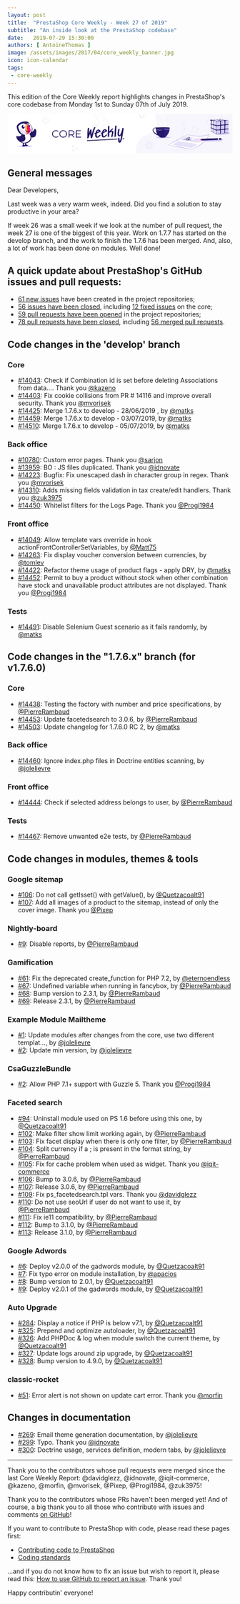```yaml
---
layout: post
title:  "PrestaShop Core Weekly - Week 27 of 2019"
subtitle: "An inside look at the PrestaShop codebase"
date:   2019-07-29 15:30:00
authors: [ AntoineThomas ]
image: /assets/images/2017/04/core_weekly_banner.jpg
icon: icon-calendar
tags:
 - core-weekly
---
```


This edition of the Core Weekly report highlights changes in PrestaShop's core codebase from Monday 1st to Sunday 07th of July 2019.

![Core Weekly banner](/assets/images/2018/12/banner-core-weekly.jpg)


## General messages

Dear Developers,

Last week was a very warm week, indeed. Did you find a solution to stay productive in your area?

If week 26 was a small week if we look at the number of pull request, the week 27 is one of the biggest of this year. Work on 1.7.7 has started on the develop branch, and the work to finish the 1.7.6 has been merged. And, also, a lot of work has been done on modules. Well done!


## A quick update about PrestaShop's GitHub issues and pull requests:

- [61 new issues](https://github.com/search?q=org%3APrestaShop+is%3Apublic++-repo%3Aprestashop%2Fprestashop.github.io++is%3Aissue+created%3A2019-07-01..2019-07-07) have been created in the project repositories;
- [56 issues have been closed](https://github.com/search?q=org%3APrestaShop+is%3Apublic++-repo%3Aprestashop%2Fprestashop.github.io++is%3Aissue+closed%3A2019-07-01..2019-07-07), including [12 fixed issues](https://github.com/search?q=org%3APrestaShop+is%3Apublic++-repo%3Aprestashop%2Fprestashop.github.io++is%3Aissue+label%3Afixed+closed%3A2019-07-01..2019-07-07) on the core;
- [59 pull requests have been opened](https://github.com/search?q=org%3APrestaShop+is%3Apublic++-repo%3Aprestashop%2Fprestashop.github.io++is%3Apr+created%3A2019-07-01..2019-07-07) in the project repositories;
- [78 pull requests have been closed](https://github.com/search?q=org%3APrestaShop+is%3Apublic++-repo%3Aprestashop%2Fprestashop.github.io++is%3Apr+closed%3A2019-07-01..2019-07-07), including [56 merged pull requests](https://github.com/search?q=org%3APrestaShop+is%3Apublic++-repo%3Aprestashop%2Fprestashop.github.io++is%3Apr+merged%3A2019-07-01..2019-07-07).


## Code changes in the 'develop' branch

### Core

* [#14043](https://github.com/PrestaShop/PrestaShop/pull/14043): Check if Combination id is set before deleting Associations from data…. Thank you [@kazeno](https://github.com/kazeno)
* [#14403](https://github.com/PrestaShop/PrestaShop/pull/14403): Fix cookie collisions from PR # 14116 and improve overall security. Thank you [@mvorisek](https://github.com/mvorisek)
* [#14425](https://github.com/PrestaShop/PrestaShop/pull/14425): Merge 1.7.6.x to develop - 28/06/2019  , by [@matks](https://github.com/matks)
* [#14459](https://github.com/PrestaShop/PrestaShop/pull/14459): Merge 1.7.6.x to develop - 03/07/2019, by [@matks](https://github.com/matks)
* [#14510](https://github.com/PrestaShop/PrestaShop/pull/14510): Merge 1.7.6.x to develop - 05/07/2019, by [@matks](https://github.com/matks)


### Back office

* [#10780](https://github.com/PrestaShop/PrestaShop/pull/10780): Custom error pages. Thank you [@sarjon](https://github.com/sarjon)
* [#13959](https://github.com/PrestaShop/PrestaShop/pull/13959): BO : JS files duplicated. Thank you [@idnovate](https://github.com/idnovate)
* [#14223](https://github.com/PrestaShop/PrestaShop/pull/14223): Bugfix: Fix unescaped dash in character group in regex. Thank you [@mvorisek](https://github.com/mvorisek)
* [#14310](https://github.com/PrestaShop/PrestaShop/pull/14310): Adds missing fields validation in tax create/edit handlers. Thank you [@zuk3975](https://github.com/zuk3975)
* [#14450](https://github.com/PrestaShop/PrestaShop/pull/14450): Whitelist filters for the Logs Page. Thank you [@Progi1984](https://github.com/Progi1984)


### Front office

* [#14049](https://github.com/PrestaShop/PrestaShop/pull/14049): Allow template vars override in hook actionFrontControllerSetVariables, by [@Matt75](https://github.com/Matt75)
* [#14263](https://github.com/PrestaShop/PrestaShop/pull/14263): Fix display voucher conversion between currencies, by [@tomlev](https://github.com/tomlev)
* [#14422](https://github.com/PrestaShop/PrestaShop/pull/14422): Refactor theme usage of product flags - apply DRY, by [@matks](https://github.com/matks)
* [#14452](https://github.com/PrestaShop/PrestaShop/pull/14452): Permit to buy a product without stock when other combination have stock and unavailable product attributes are not displayed. Thank you [@Progi1984](https://github.com/Progi1984)


### Tests

* [#14491](https://github.com/PrestaShop/PrestaShop/pull/14491): Disable Selenium Guest scenario as it fails randomly, by [@matks](https://github.com/matks)


## Code changes in the "1.7.6.x" branch (for v1.7.6.0)

### Core

* [#14438](https://github.com/PrestaShop/PrestaShop/pull/14438): Testing the factory with number and price specifications, by [@PierreRambaud](https://github.com/PierreRambaud)
* [#14453](https://github.com/PrestaShop/PrestaShop/pull/14453): Update facetedsearch to 3.0.6, by [@PierreRambaud](https://github.com/PierreRambaud)
* [#14503](https://github.com/PrestaShop/PrestaShop/pull/14503): Update changelog for 1.7.6.0 RC 2, by [@matks](https://github.com/matks)


### Back office

* [#14460](https://github.com/PrestaShop/PrestaShop/pull/14460): Ignore index.php files in Doctrine entities scanning, by [@jolelievre](https://github.com/jolelievre)


### Front office

* [#14444](https://github.com/PrestaShop/PrestaShop/pull/14444): Check if selected address belongs to user, by [@PierreRambaud](https://github.com/PierreRambaud)


### Tests

* [#14467](https://github.com/PrestaShop/PrestaShop/pull/14467): Remove unwanted e2e tests, by [@PierreRambaud](https://github.com/PierreRambaud)



## Code changes in modules, themes & tools

### Google sitemap

* [#106](https://github.com/PrestaShop/gsitemap/pull/106): Do not call getIsset() with getValue(), by [@Quetzacoalt91](https://github.com/Quetzacoalt91)
* [#107](https://github.com/PrestaShop/gsitemap/pull/107): Add all images of a product to the sitemap, instead of only the cover image. Thank you [@Pixep](https://github.com/Pixep)


### Nightly-board

* [#9](https://github.com/PrestaShop/nightly-board/pull/9): Disable reports, by [@PierreRambaud](https://github.com/PierreRambaud)


### Gamification

* [#61](https://github.com/PrestaShop/gamification/pull/61): Fix the deprecated create_function for PHP 7.2, by [@eternoendless](https://github.com/eternoendless)
* [#67](https://github.com/PrestaShop/gamification/pull/67): Undefined variable when running in fancybox, by [@PierreRambaud](https://github.com/PierreRambaud)
* [#68](https://github.com/PrestaShop/gamification/pull/68): Bump version to 2.3.1, by [@PierreRambaud](https://github.com/PierreRambaud)
* [#69](https://github.com/PrestaShop/gamification/pull/69): Release 2.3.1, by [@PierreRambaud](https://github.com/PierreRambaud)


### Example Module Mailtheme

* [#1](https://github.com/PrestaShop/example_module_mailtheme/pull/1): Update modules after changes from the core, use two different templat…, by [@jolelievre](https://github.com/jolelievre)
* [#2](https://github.com/PrestaShop/example_module_mailtheme/pull/2): Update min version, by [@jolelievre](https://github.com/jolelievre)


### CsaGuzzleBundle

* [#2](https://github.com/PrestaShop/CsaGuzzleBundle/pull/2): Allow PHP 7.1+ support with Guzzle 5. Thank you [@Progi1984](https://github.com/Progi1984)


### Faceted search

* [#94](https://github.com/PrestaShop/ps_facetedsearch/pull/94): Uninstall module used on PS 1.6 before using this one, by [@Quetzacoalt91](https://github.com/Quetzacoalt91)
* [#102](https://github.com/PrestaShop/ps_facetedsearch/pull/102): Make filter show limit working again, by [@PierreRambaud](https://github.com/PierreRambaud)
* [#103](https://github.com/PrestaShop/ps_facetedsearch/pull/103): Fix facet display when there is only one filter, by [@PierreRambaud](https://github.com/PierreRambaud)
* [#104](https://github.com/PrestaShop/ps_facetedsearch/pull/104): Split currency if a ; is present in the format string, by [@PierreRambaud](https://github.com/PierreRambaud)
* [#105](https://github.com/PrestaShop/ps_facetedsearch/pull/105): Fix for cache problem when used as widget. Thank you [@iqit-commerce](https://github.com/iqit-commerce)
* [#106](https://github.com/PrestaShop/ps_facetedsearch/pull/106): Bump to 3.0.6, by [@PierreRambaud](https://github.com/PierreRambaud)
* [#107](https://github.com/PrestaShop/ps_facetedsearch/pull/107): Release 3.0.6, by [@PierreRambaud](https://github.com/PierreRambaud)
* [#109](https://github.com/PrestaShop/ps_facetedsearch/pull/109): Fix ps_facetedsearch.tpl vars. Thank you [@davidglezz](https://github.com/davidglezz)
* [#110](https://github.com/PrestaShop/ps_facetedsearch/pull/110): Do not use seoUrl if user do not want to use it, by [@PierreRambaud](https://github.com/PierreRambaud)
* [#111](https://github.com/PrestaShop/ps_facetedsearch/pull/111): Fix ie11 compatibility, by [@PierreRambaud](https://github.com/PierreRambaud)
* [#112](https://github.com/PrestaShop/ps_facetedsearch/pull/112): Bump to 3.1.0, by [@PierreRambaud](https://github.com/PierreRambaud)
* [#113](https://github.com/PrestaShop/ps_facetedsearch/pull/113): Release 3.1.0, by [@PierreRambaud](https://github.com/PierreRambaud)


### Google Adwords

* [#6](https://github.com/PrestaShop/gadwords/pull/6): Deploy v2.0.0 of the gadwords module, by [@Quetzacoalt91](https://github.com/Quetzacoalt91)
* [#7](https://github.com/PrestaShop/gadwords/pull/7): Fix typo error on module installation, by [@apacios](https://github.com/apacios)
* [#8](https://github.com/PrestaShop/gadwords/pull/8): Bump version to 2.0.1, by [@Quetzacoalt91](https://github.com/Quetzacoalt91)
* [#9](https://github.com/PrestaShop/gadwords/pull/9): Deploy v2.0.1 of the gadwords module, by [@Quetzacoalt91](https://github.com/Quetzacoalt91)


### Auto Upgrade

* [#284](https://github.com/PrestaShop/autoupgrade/pull/284): Display a notice if PHP is below v7.1, by [@Quetzacoalt91](https://github.com/Quetzacoalt91)
* [#325](https://github.com/PrestaShop/autoupgrade/pull/325): Prepend and optimize autoloader, by [@Quetzacoalt91](https://github.com/Quetzacoalt91)
* [#326](https://github.com/PrestaShop/autoupgrade/pull/326): Add PHPDoc & log when module switch the current theme, by [@Quetzacoalt91](https://github.com/Quetzacoalt91)
* [#327](https://github.com/PrestaShop/autoupgrade/pull/327): Update logs around zip upgrade, by [@Quetzacoalt91](https://github.com/Quetzacoalt91)
* [#328](https://github.com/PrestaShop/autoupgrade/pull/328): Bump version to 4.9.0, by [@Quetzacoalt91](https://github.com/Quetzacoalt91)


### classic-rocket

* [#51](https://github.com/PrestaShop/classic-rocket/pull/51): Error alert is not shown on update cart error. Thank you [@morfin](https://github.com/morfin)


## Changes in documentation

* [#269](https://github.com/PrestaShop/docs/pull/269): Email theme generation documentation, by [@jolelievre](https://github.com/jolelievre)
* [#299](https://github.com/PrestaShop/docs/pull/299): Typo. Thank you [@idnovate](https://github.com/idnovate)
* [#300](https://github.com/PrestaShop/docs/pull/300): Doctrine usage, services definition, modern tabs, by [@jolelievre](https://github.com/jolelievre)


<hr />

Thank you to the contributors whose pull requests were merged since the last Core Weekly Report: @davidglezz, @idnovate, @iqit-commerce, @kazeno, @morfin, @mvorisek, @Pixep, @Progi1984, @zuk3975!

Thank you to the contributors whose PRs haven't been merged yet! And of course, a big thank you to all those who contribute with issues and comments [on GitHub](https://github.com/PrestaShop/PrestaShop)!

If you want to contribute to PrestaShop with code, please read these pages first:

 * [Contributing code to PrestaShop](https://devdocs.prestashop.com/1.7/contribute/contribution-guidelines/)
 * [Coding standards](https://devdocs.prestashop.com/1.7/development/coding-standards/)

...and if you do not know how to fix an issue but wish to report it, please read this: [How to use GitHub to report an issue](https://devdocs.prestashop.com/1.7/contribute/contribute-reporting-issues/). Thank you!

Happy contributin' everyone!
